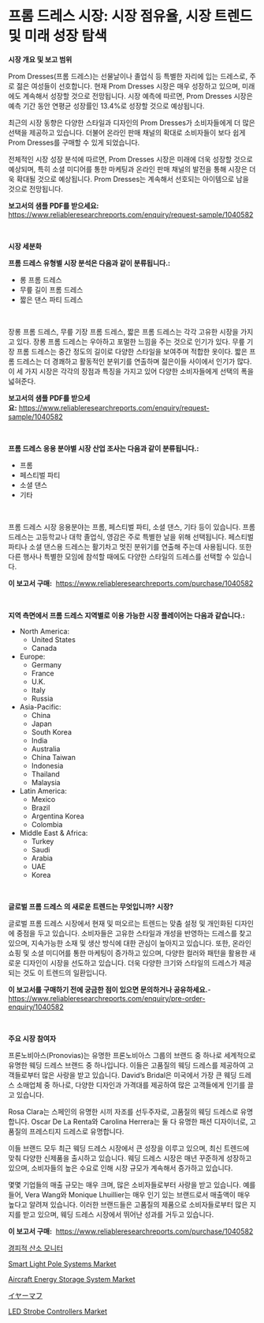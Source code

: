 <p><h1>프롬 드레스 시장: 시장 점유율, 시장 트렌드 및 미래 성장 탐색</h1></p><p><strong>시장 개요 및 보고 범위</strong></p>
<p><p>Prom Dresses(프롬 드레스)는 선물날이나 졸업식 등 특별한 자리에 입는 드레스로, 주로 젊은 여성들이 선호합니다. 현재 Prom Dresses 시장은 매우 성장하고 있으며, 미래에도 계속해서 성장할 것으로 전망됩니다. 시장 예측에 따르면, Prom Dresses 시장은 예측 기간 동안 연평균 성장률인 13.4%로 성장할 것으로 예상됩니다.</p><p>최근의 시장 동향은 다양한 스타일과 디자인의 Prom Dresses가 소비자들에게 더 많은 선택을 제공하고 있습니다. 더불어 온라인 판매 채널의 확대로 소비자들이 보다 쉽게 Prom Dresses를 구매할 수 있게 되었습니다.</p><p>전체적인 시장 성장 분석에 따르면, Prom Dresses 시장은 미래에 더욱 성장할 것으로 예상되며, 특히 소셜 미디어를 통한 마케팅과 온라인 판매 채널의 발전을 통해 시장은 더욱 확대될 것으로 예상됩니다. Prom Dresses는 계속해서 선호되는 아이템으로 남을 것으로 전망됩니다.</p></p>
<p><strong>보고서의 샘플 PDF를 받으세요:</strong> <a href="https://www.reliableresearchreports.com/enquiry/request-sample/1040582">https://www.reliableresearchreports.com/enquiry/request-sample/1040582</a></p>
<p>&nbsp;</p>
<p><strong>시장 세분화</strong></p>
<p><strong>프롬 드레스 유형별 시장 분석은 다음과 같이 분류됩니다.:</strong></p>
<p><ul><li>롱 프롬 드레스</li><li>무릎 길이 프롬 드레스</li><li>짧은 댄스 파티 드레스</li></ul></p>
<p>&nbsp;</p>
<p><p>장롱 프롬 드레스, 무릎 기장 프롬 드레스, 짧은 프롬 드레스는 각각 고유한 시장을 가지고 있다. 장롱 프롬 드레스는 우아하고 포멀한 느낌을 주는 것으로 인기가 있다. 무릎 기장 프롬 드레스는 중간 정도의 길이로 다양한 스타일을 보여주며 적합한 옷이다. 짧은 프롬 드레스는 더 경쾌하고 활동적인 분위기를 연출하며 젊은이들 사이에서 인기가 많다. 이 세 가지 시장은 각각의 장점과 특징을 가지고 있어 다양한 소비자들에게 선택의 폭을 넓혀준다.</p></p>
<p><strong>보고서의 샘플 PDF를 받으세요:</strong>&nbsp;<a href="https://www.reliableresearchreports.com/enquiry/request-sample/1040582">https://www.reliableresearchreports.com/enquiry/request-sample/1040582</a></p>
<p>&nbsp;</p>
<p><strong> 프롬 드레스 응용 분야별 시장 산업 조사는 다음과 같이 분류됩니다.:</strong></p>
<p><ul><li>프롬</li><li>페스티벌 파티</li><li>소셜 댄스</li><li>기타</li></ul></p>
<p>&nbsp;</p>
<p><p>프롬 드레스 시장 응용분야는 프롬, 페스티벌 파티, 소셜 댄스, 기타 등이 있습니다. 프롬 드레스는 고등학교나 대학 졸업식, 영감은 주로 특별한 날을 위해 선택됩니다. 페스티벌 파티나 소셜 댄스용 드레스는 활기차고 멋진 분위기를 연출해 주는데 사용됩니다. 또한 다른 행사나 특별한 모임에 참석할 때에도 다양한 스타일의 드레스를 선택할 수 있습니다.</p></p>
<p><strong>이 보고서 구매:</strong>&nbsp; <a href="https://www.reliableresearchreports.com/purchase/1040582">https://www.reliableresearchreports.com/purchase/1040582</a></p>
<p>&nbsp;</p>
<p><strong>지역 측면에서 프롬 드레스 지역별로 이용 가능한 시장 플레이어는 다음과 같습니다.:</strong></p>
<p><ul>
    <li>
        North America:
        <ul>
            <li>United States</li>
            <li>Canada</li>
        </ul>
    </li>
    <li>
        Europe:
        <ul>
            <li>Germany</li>
            <li>France</li>
            <li>U.K.</li>
            <li>Italy</li>
            <li>Russia</li>
        </ul>
    </li>
    <li>
        Asia-Pacific:
        <ul>
            <li>China</li>
            <li>Japan</li>
            <li>South Korea</li>
            <li>India</li>
            <li>Australia</li>
            <li>China Taiwan</li>
            <li>Indonesia</li>
            <li>Thailand</li>
            <li>Malaysia</li>
        </ul>
    </li>
    <li>
        Latin America:
        <ul>
            <li>Mexico</li>
            <li>Brazil</li>
            <li>Argentina Korea</li>
            <li>Colombia</li>
        </ul>
    </li>
    <li>
        Middle East & Africa:
        <ul>
            <li>Turkey</li>
            <li>Saudi</li>
            <li>Arabia</li>
            <li>UAE</li>
            <li>Korea</li>
        </ul>
    </li>
    </ul></p>
<p>&nbsp;</p>
<p><strong>글로벌 프롬 드레스 의 새로운 트렌드는 무엇입니까? 시장?</strong></p>
<p><p>글로벌 프롬 드레스 시장에서 현재 및 떠오르는 트렌드는 맞춤 설정 및 개인화된 디자인에 중점을 두고 있습니다. 소비자들은 고유한 스타일과 개성을 반영하는 드레스를 찾고 있으며, 지속가능한 소재 및 생산 방식에 대한 관심이 높아지고 있습니다. 또한, 온라인 쇼핑 및 소셜 미디어를 통한 마케팅이 증가하고 있으며, 다양한 컬러와 패턴을 활용한 새로운 디자인이 시장을 선도하고 있습니다. 더욱 다양한 크기와 스타일의 드레스가 제공되는 것도 이 트렌드의 일환입니다.</p></p>
<p><strong>이 보고서를 구매하기 전에 궁금한 점이 있으면 문의하거나 공유하세요.</strong>- <a href="https://www.reliableresearchreports.com/enquiry/pre-order-enquiry/1040582">https://www.reliableresearchreports.com/enquiry/pre-order-enquiry/1040582</a></p>
<p>&nbsp;</p>
<p><strong>주요 시장 참여자</strong></p>
<p><p>프론노비아스(Pronovias)는 유명한 프론노비아스 그룹의 브랜드 중 하나로 세계적으로 유명한 웨딩 드레스 브랜드 중 하나입니다. 이들은 고품질의 웨딩 드레스를 제공하여 고객들로부터 많은 사랑을 받고 있습니다. David’s Bridal은 미국에서 가장 큰 웨딩 드레스 소매업체 중 하나로, 다양한 디자인과 가격대를 제공하여 많은 고객들에게 인기를 끌고 있습니다.</p><p>Rosa Clara는 스페인의 유명한 시끼 자조를 선두주자로, 고품질의 웨딩 드레스로 유명합니다. Oscar De La Renta와 Carolina Herrera는 둘 다 유명한 패션 디자이너로, 고품질의 프레스티지 드레스로 유명합니다.</p><p>이들 브랜드 모두 최근 웨딩 드레스 시장에서 큰 성장을 이루고 있으며, 최신 트렌드에 맞춰 다양한 신제품을 출시하고 있습니다. 웨딩 드레스 시장은 매년 꾸준하게 성장하고 있으며, 소비자들의 높은 수요로 인해 시장 규모가 계속해서 증가하고 있습니다.</p><p>몇몇 기업들의 매출 규모는 매우 크며, 많은 소비자들로부터 사랑을 받고 있습니다. 예를 들어, Vera Wang와 Monique Lhuillier는 매우 인기 있는 브랜드로서 매출액이 매우 높다고 알려져 있습니다. 이러한 브랜드들은 고품질의 제품으로 소비자들로부터 많은 지지를 받고 있으며, 웨딩 드레스 시장에서 뛰어난 성과를 거두고 있습니다.</p></p>
<p><strong>이 보고서 구매:</strong>&nbsp;&nbsp;<a href="https://www.reliableresearchreports.com/purchase/1040582">https://www.reliableresearchreports.com/purchase/1040582</a></p>
<p><p><a href="https://github.com/xvz497517413/Market-Research-Report-List-1/blob/main/1269593187880.md">경피적 산소 모니터</a></p><p><a href="https://butternut-bug-553.notion.site/Smart-Light-Pole-Systems-Market-Analysis-and-Market-Size-Global-Industry-Overview-Market-Segmentat-9981abd5b1cf485aa990967d2c6134ef">Smart Light Pole Systems Market</a></p><p><a href="https://view.publitas.com/reportprime-1/aircraft-energy-storage-system-market-furnish-information-about-market-size-market-share-market-dynamics-and-projections-spanning-from-2024-to-2031/">Aircraft Energy Storage System Market</a></p><p><a href="https://github.com/mcbeesbxa270/Market-Research-Report-List-1/blob/main/7045682187946.md">イヤーマフ</a></p><p><a href="https://view.publitas.com/reportprime-1/led-strobe-controllers-market-size-growth-outlook-from-2024-to-2031-projecting-at-markets-trends-analysis-by-application-regional-outlook-and-revenue/">LED Strobe Controllers Market</a></p></p>
